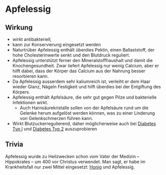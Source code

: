 # Apfelessig

## Wirkung
 - wirkt antibakteriell, 
 - kann zur Konservierung eingesetzt werden
 - Naturtrüber Apfelessig enthält überdies Pektin, einen Ballaststoff, der hohe Cholesterinwerte senkt und den Blutdruck reguliert. 
 - Apfelessig unterstützt ferner den Mineralstoffhaushalt und damit die Knochengesundheit. Zwar liefert Apfelessig nur wenig Calcium, aber er hilft dabei, dass der Körper das Calcium aus der Nahrung besser resorbieren kann. 
 - Da Apfelessig ausserdem sehr kaliumreich ist, verleiht er dem Haar wieder Glanz, Nägeln Festigkeit und hilft überdies bei der Entgiftung des Körpers. 
 - Apfelessig enthält Apfelsäure, die sehr gut gegen Pilze und bakterielle Infektionen wirkt. 
	 - Auch Harnsäurekristalle sollen von der Apfelsäure rund um die Gelenke herum aufgelöst werden können, was zu einer Linderung von Gelenkschmerzen führen kann.
- Wirkt Blutzuckerregulierend, daher möglicherweise auch bei [Diabetes Typ I](../../Menschlicher%20Körper/Leiden/Diabetes/Diabetes%20Typ%201/Diabetes%20Typ%20I.md) und [Diabetes Typ 2](../../Menschlicher%20Körper/Leiden/Diabetes/Diabetes%20Typ%202.md) auszuprobieren

## Trivia
Apfelessig wurde zu Heilzwecken schon vom Vater der Medizin – Hippokrates – um 400 vor Christus verwendet. Man sagt, er habe im Krankheitsfall nur zwei Mittel eingesetzt: [Honig](Honig.md) und Apfelessig.